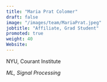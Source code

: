 ```yaml
---
title: "Maria Prat Colomer"
draft: false
image: "/images/team/MariaPrat.jpeg"
jobtitle: "Affiliate, Grad Student"
promoted: true
weight: 40
Website:  
---
```



NYU, Courant Institute 


*ML, Signal Processing*


